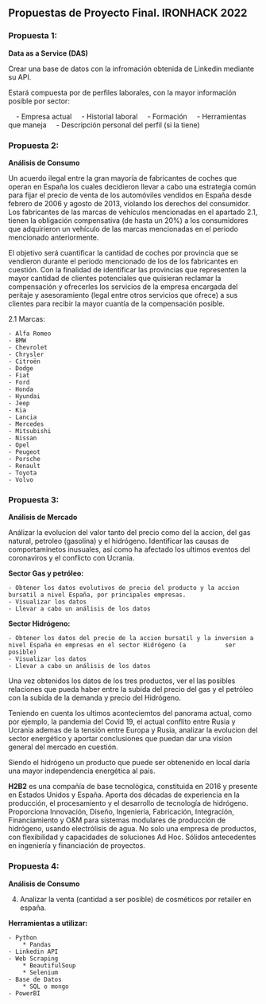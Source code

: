 ## Propuestas de Proyecto Final. IRONHACK 2022


### Propuesta 1:

**Data as a Service (DAS)**

Crear una base de datos con la infromación obtenida de Linkedin mediante su API.

Estará compuesta por de perfiles laborales, con la mayor información posible por sector:

    - Empresa actual
    - Historial laboral
    - Formación
    - Herramientas que maneja
    - Descripción personal del perfil (si la tiene)
    
        
### Propuesta 2:

**Análisis de Consumo**

Un acuerdo ilegal entre la gran mayoría de fabricantes de coches que operan en España los cuales decidieron llevar a cabo una estrategia común para fijar el precio de venta de los automóviles vendidos en España desde febrero de 2006 y agosto de 2013, violando los derechos del consumidor. Los fabricantes de las marcas de vehículos mencionadas en el apartado 2.1, tienen la obligación compensativa (de hasta un 20%) a los consumidores que adquirieron un vehículo de las marcas mencionadas en el periodo mencionado anteriormente.



El objetivo será cuantificar la cantidad de coches por provincia que se vendieron durante el periodo mencionado de los de los fabricantes en cuestión. Con la finalidad de identificar las provincias que representen la mayor cantidad de clientes potenciales que quisieran reclamar la compensación y ofrecerles los servicios de la empresa encargada del peritaje y asesoramiento (legal entre otros servicios que ofrece) a sus clientes para recibir la mayor cuantía de la compensación posible. 


2.1 Marcas:

    - Alfa Romeo
    - BMW
    - Chevrolet
    - Chrysler
    - Citroën
    - Dodge
    - Fiat
    - Ford
    - Honda
    - Hyundai
    - Jeep
    - Kia
    - Lancia
    - Mercedes
    - Mitsubishi
    - Nissan
    - Opel
    - Peugeot
    - Porsche
    - Renault
    - Toyota
    - Volvo



### Propuesta 3:

**Análisis de Mercado**

Análizar la evolucion del valor tanto del precio como del la accion, del gas natural, petroleo (gasolina) y el hidrógeno. Identificar las causas de comportaminetos inusuales, así como ha afectado los ultimos eventos del coronaviros y el conflicto con Ucrania.

**Sector Gas y petróleo:**

    - Obtener los datos evolutivos de precio del producto y la accion bursatil a nivel España, por principales empresas. 
    - Visualizar los datos 
    - Llevar a cabo un análisis de los datos


**Sector Hidrógeno:**

    - Obtener los datos del precio de la accion bursatil y la inversion a nivel España en empresas en el sector Hidrógeno (a           ser posible) 
    - Visualizar los datos
    - Llevar a cabo un análisis de los datos

Una vez obtenidos los datos de los tres productos, ver el las posibles relaciones que pueda haber entre la subida del precio del gas y el petróleo con la subida de la demanda y precio del Hidrógeno. 


Teniendo en cuenta los ultimos aconteciemtos del panorama actual, como por ejemplo, la pandemia del Covid 19, el actual conflito entre Rusia y Ucrania ademas de la tensión entre Europa y Rusia, analizar la evolucion del sector energético y aportar conclusiones que puedan dar una vision general del mercado en cuestión.

Siendo el hidrógeno un producto que puede ser obtenenido en local daría una mayor independencia energética al país.

**H2B2** es una compañía de base tecnológica, constituida en 2016 y presente en Estados Unidos y España. Aporta dos décadas de experiencia en la producción, el procesamiento y el desarrollo de tecnología de hidrógeno. Proporciona Innovación, Diseño, Ingeniería, Fabricación, Integración, Financiamiento y O&M para sistemas modulares de producción de hidrógeno, usando electrólisis de agua. No solo una empresa de productos, con flexibilidad y capacidades de soluciones Ad Hoc. Sólidos antecedentes en ingeniería y financiación de proyectos. 


### Propuesta 4:

**Análisis de Consumo**

4. Analizar la venta (cantidad a ser posible) de cosméticos por retailer en españa.


**Herramientas a utilizar:**

    - Python
        * Pandas
    - Linkedin API
    - Web Scraping
        * BeautifulSoup
        * Selenium
    - Base de Datos
        * SQL o mongo
    - PowerBI
